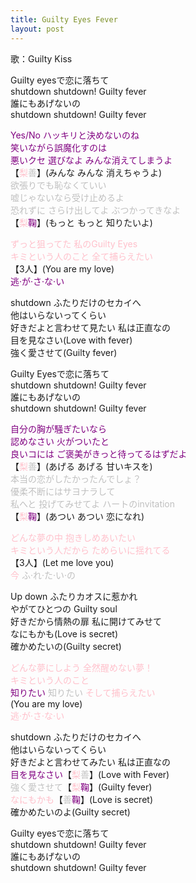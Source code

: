 ```yaml
---
title: Guilty Eyes Fever
layout: post
---
```

歌：Guilty Kiss

<p>Guilty eyesで恋に落ちて<br />
shutdown shutdown! Guilty fever<br />
誰にもあげないの<br />
shutdown shutdown! Guilty fever</p>

<p><font color="purple">Yes/No ハッキリと決めないのね<br />
笑いながら誤魔化すのは<br />
悪いクセ 選びなよ みんな消えてしまうよ</font><br />
【<font color="pink">梨</font><font color="silver">善</font>】(みんな みんな 消えちゃうよ)<br />
<font color="silver">欲張りでも恥なくていい<br />
嘘じゃないなら受け止めるよ<br />
恐れずに さらけ出してよ ぶつかってきなよ</font><br />
【<font color="pink">梨</font><font color="purple">鞠</font>】(もっと もっと 知りたいよ)</p>

<p><font color="pink">ずっと狙ってた 私のGuilty Eyes<br />
キミという人のこと 全て捕らえたい</font><br />
【3人】(You are my love)<br />
<font color="purple">逃·が·さ·な·い</font></p>

<p>shutdown ふたりだけのセカイへ<br />
他はいらないってくらい<br />
好きだよと言わせて見たい 私は正直なの<br />
目を見なさい(Love with fever)<br />
強く愛させて(Guilty fever)</p>

<p>Guilty Eyesで恋に落ちて<br />
shutdown shutdown! Guilty fever<br />
誰にもあげないの<br />
shutdown shutdown! Guilty fever</p>

<p><font color="purple">自分の胸が騒ぎたいなら<br />
認めなさい 火がついたと<br />
良いコには ご褒美がきっと待ってるはずだよ</font><br />
【<font color="pink">梨</font><font color="silver">善</font>】(あげる あげる 甘いキスを)<br />
<font color="silver">本当の恋がしたかったんでしょ？<br />
優柔不断にはサヨナラして<br />
私へと 投げてみせてよ ハートのinvitation</font><br />
【<font color="pink">梨</font><font color="purple">鞠</font>】(あつい あつい 恋になれ)</p>

<p><font color="pink">どんな夢の中 抱きしめあいたい<br />
キミという人だから ためらいに揺れてる</font><br />
【3人】(Let me love you)<br />
<font color="pink">今</font> <font color="silver">ふ·れ·た·い·の</font></p>

<p>Up down ふたりカオスに惹かれ<br />
やがてひとつの Guilty soul<br />
好きだから情熱の扉 私に開けてみせて<br />
なにもかも(Love is secret)<br />
確かめたいの(Guilty secret)</p>

<p><font color="pink">どんな夢にしよう 全然醒めない夢！<br />
キミという人のこと</font><br />
<font color="purple">知りたい</font> <font color="silver">知りたい</font> <font color="pink">そして捕らえたい</font><br />
(You are my love)<br />
<font color="pink">逃·が·さ·な·い</font></p>

<p>shutdown ふたりだけのセカイへ<br />
他はいらないってくらい<br />
好きだよと言わせてみたい 私は正直なの<br />
<font color="purple">目を見なさい</font>【<font color="pink">梨</font><font color="silver">善</font>】(Love with Fever)<br />
<font color="silver">強く愛させて</font>【<font color="pink">梨</font><font color="purple">鞠</font>】(Guilty fever)<br />
<font color="pink">なにもかも</font>【<font color="silver">善</font><font color="purple">鞠</font>】(Love is secret)<br />
確かめたいのよ(Guilty secret)</p>

<p>Guilty eyesで恋に落ちて<br />
shutdown shutdown! Guilty fever<br />
誰にもあげないの<br />
shutdown shutdown! Guilty fever</p>